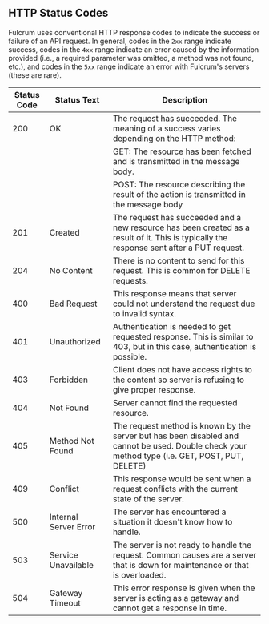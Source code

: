 ## HTTP Status Codes

Fulcrum uses conventional HTTP response codes to indicate the success or failure of an API request. In general, codes in the `2xx` range indicate success, codes in the `4xx` range indicate an error caused by the information provided (i.e., a required parameter was omitted, a method was not found, etc.), and codes in the `5xx` range indicate an error with Fulcrum's servers (these are rare). 

| Status Code 	| Status Text				| Description																																		|
|---------------|---------------------------|---------------------------------------------------------------------------------------------------------------------------------------------------|
| 200			| OK						| The request has succeeded. The meaning of a success varies depending on the HTTP method:															|
|				|							| GET: The resource has been fetched and is transmitted in the message body.																		|
|				|							| POST: The resource describing the result of the action is transmitted in the message body															|
| 201			| Created					| The request has succeeded and a new resource has been created as a result of it. This is typically the response sent after a PUT request.			|
| 204			| No Content				| There is no content to send for this request. This is common for DELETE requests.																	|
| 400			| Bad Request				| This response means that server could not understand the request due to invalid syntax.															|
| 401			| Unauthorized				| Authentication is needed to get requested response. This is similar to 403, but in this case, authentication is possible.							|
| 403			| Forbidden					| Client does not have access rights to the content so server is refusing to give proper response.													|
| 404			| Not Found 				| Server cannot find the requested resource.																										|
| 405			| Method Not Found 			| The request method is known by the server but has been disabled and cannot be used. Double check your method type (i.e. GET, POST, PUT, DELETE)	|
| 409			| Conflict					| This response would be sent when a request conflicts with the current state of the server.																|
| 500			| Internal Server Error 	| The server has encountered a situation it doesn't know how to handle.																				|
| 503			| Service Unavailable		| The server is not ready to handle the request. Common causes are a server that is down for maintenance or that is overloaded.						|
| 504			| Gateway Timeout			| This error response is given when the server is acting as a gateway and cannot get a response in time.											|
